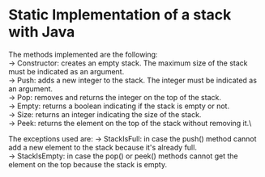 # Static Implementation of a stack with Java

The methods implemented are the following:\
 -> Constructor: creates an empty stack. The maximum size of the stack must be indicated as an argument.\
 -> Push: adds a new integer to the stack.  The integer must be indicated as an argument.\
 -> Pop: removes and returns the integer on the top of the stack.\
 -> Empty: returns a boolean indicating if the stack is empty or not.\
 -> Size: returns an integer indicating the size of the stack.\
 -> Peek: returns the element on the top of the stack without removing it.\

The exceptions used are:
-> StackIsFull: in case the push() method cannot add a new element to the stack because it's already full.\
-> StackIsEmpty: in case the pop() or peek() methods cannot get the element on the top because the stack is empty.
